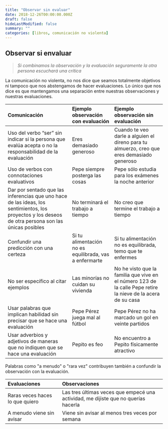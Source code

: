 ```yaml
---
title: "Observar sin evaluar"
date: 2018-12-26T00:00:00.000Z
draft: false
hideLastModified: false
summary: ""
categories: [libros, comunicación no violenta]
---
```


Observar si envaluar
--------------------------------------------------------------------------------

  > *Si combinamos la observación y la evaluación seguramente la otra persona
  escuchará una crítica*

  La comunicación no violenta, no nos dice que seamos totalmente objetivos ni
  tampoco que nos abstengamos de hacer evaluaciones. Lo único que nos dice es
  que mantengamos una separación entre nuestras observaciones y nuestras
  evaluaciones.

  | Comunicación | Ejemplo observación __con__ evaluación | Ejemplo observación __sin__ evaluación |
  | :----------- | :------------------------------------- | :------------------------------------- |
  | Uso del verbo “ser” sin indicar si la persona que evalúa acepta o no la responsabilidad de la evaluación | Eres demasiado generoso | Cuando te veo darle a alguien el direno para tu almuerzo, creo que eres demasiado generoso |
  | Uso de verbos con connotaciones evaluativos | Pepe siempre posterga las cosas | Pepe sólo estudia para los exámenes la noche anterior |
  | Dar por sentado que las inferencias que uno hace de las ideas, los sentimientos, los proyectos y los deseos de otra persona son las únicas posibles | No terminará el trabajo a tiempo | No creo que termine el trabajo a tiempo |
  | Confundir una predicción con una certeza | Si tu alimentación no es equilibrada, vas a enfermarte | Si tu alimentación no es equilibrada, temo que te enfermes |
  | No ser específico al citar ejemplos | Las minorías no cuidan su vivienda | No he visto que la familia que vive en el número 123 de la calle Pepe retire la nieve de la acera de su casa |
  | Usar palabras que implican habilidad sin precisar que se hace una evaluación | Pepe Pérez juega mal al fútbol | Pepe Pérez no ha marcado un gol en veinte partidos |
  | Usar adverbios y adjetivos de maneras que no indiquen que se hace una evaluación | Pepito es feo | No encuentro a Pepito físicamente atractivo |

  Palabras como "a menudo" o "rara vez" contribuyen también a confundir la
  observación con la evaluación.

  | Evaluaciones | Observaciones |
  | :------------- | :------------- |
  | Raras veces haces lo que quiero | Las tres últimas veces que empecé una actividad, me dijiste que no querías hacerla |
  | A menudo viene sin avisar | Viene sin avisar al menos tres veces por semana |

